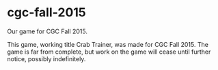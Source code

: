 # cgc-fall-2015
Our game for CGC Fall 2015.

This game, working title Crab Trainer, was made for CGC Fall 2015. The game is far from complete, but work on the game will cease until further notice, possibly indefinitely.
